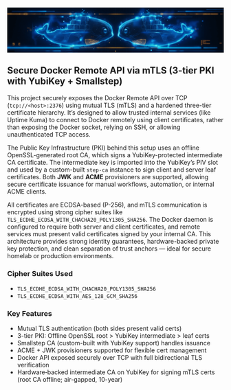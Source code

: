 <p align="center">
  <img src="https://github.com/danktankk/Docs/blob/main/Docker%20Remote%20API%20over%20TLS/Assets/dockerr.png" style="vertical-align: middle;"/>
</p>

## Secure Docker Remote API via mTLS (3-tier PKI with YubiKey + Smallstep)

This project securely exposes the Docker Remote API over TCP (`tcp://<host>:2376`) using mutual TLS (mTLS) and a hardened three-tier certificate hierarchy. It’s designed to allow trusted internal services (like Uptime Kuma) to connect to Docker remotely using client certificates, rather than exposing the Docker socket, relying on SSH, or allowing unauthenticated TCP access.

The Public Key Infrastructure (PKI) behind this setup uses an offline OpenSSL-generated root CA, which signs a YubiKey-protected intermediate CA certificate. The intermediate key is imported into the YubiKey’s PIV slot and used by a custom-built `step-ca` instance to sign client and server leaf certificates. Both **JWK** and **ACME** provisioners are supported, allowing secure certificate issuance for manual workflows, automation, or internal ACME clients.

All certificates are ECDSA-based (P-256), and mTLS communication is encrypted using strong cipher suites like `TLS_ECDHE_ECDSA_WITH_CHACHA20_POLY1305_SHA256`. The Docker daemon is configured to require both server and client certificates, and remote services must present valid certificates signed by your internal CA. This architecture provides strong identity guarantees, hardware-backed private key protection, and clean separation of trust anchors — ideal for secure homelab or production environments.

### Cipher Suites Used

- `TLS_ECDHE_ECDSA_WITH_CHACHA20_POLY1305_SHA256`
- `TLS_ECDHE_ECDSA_WITH_AES_128_GCM_SHA256`

### Key Features

- Mutual TLS authentication (both sides present valid certs)
- 3-tier PKI: Offline OpenSSL root > YubiKey intermediate > leaf certs
- Smallstep CA (custom-built with YubiKey support) handles issuance
- ACME + JWK provisioners supported for flexible cert management
- Docker API exposed securely over TCP with full bidirectional TLS verification
- Hardware‑backed intermediate CA on YubiKey for signing mTLS certs (root CA offline; air-gapped, 10-year)

